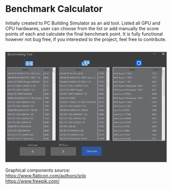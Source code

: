 # Benchmark Calculator


Initially created to PC Building Simulator as an aid tool. Listed all GPU and CPU hardwares, user can choose from the list or 
add manually the score points of each and calculate the final benchmark point. 
It is fully functional however not bug free, if you interested to the project, feel free to contribute.

<br>
<img src="static/bmtool.JPG" width="700" >
<br>

Graphical components source:<br>
https://www.flaticon.com/authors/srip<br>
https://www.freepik.com/
